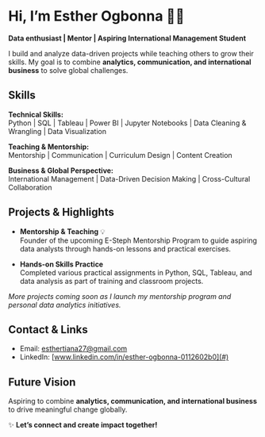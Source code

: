 # Hi, I’m Esther Ogbonna 👋🏽

**Data enthusiast | Mentor | Aspiring International Management Student**  

I build and analyze data-driven projects while teaching others to grow their skills. My goal is to combine **analytics, communication, and international business** to solve global challenges.


##  Skills

**Technical Skills:**  
Python | SQL | Tableau | Power BI | Jupyter Notebooks | Data Cleaning & Wrangling | Data Visualization  

**Teaching & Mentorship:**  
Mentorship | Communication | Curriculum Design | Content Creation  

**Business & Global Perspective:**  
International Management | Data-Driven Decision Making | Cross-Cultural Collaboration  


## Projects & Highlights

- **Mentorship & Teaching** 💡  
  Founder of the upcoming E-Steph Mentorship Program to guide aspiring data analysts through hands-on lessons and practical exercises.  

- **Hands-on Skills Practice**   
  Completed various practical assignments in Python, SQL, Tableau, and data analysis as part of training and classroom projects.  

*More projects coming soon as I launch my mentorship program and personal data analytics initiatives.*


##  Contact & Links

- Email: [esthertiana27@gmail.com](mailto:esthertiana27@gmail.com)  
- LinkedIn: [www.linkedin.com/in/esther-ogbonna-0112602b0](#)   


##  Future Vision

Aspiring to combine **analytics, communication, and international business** to drive meaningful change globally.  


✨ **Let’s connect and create impact together!**
